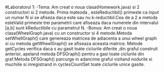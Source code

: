 #Laboratorul 1:
-Tema: Am creat o noua clasa(Homework.java) si 2 constructori si 2 metode. Prima mateoda , esteReductibil() primeste ca input un numar N si se afiseza daca este sau nu k-reductibil.Cea de a 2 a metoda esteValid primeste
trei parametrii care afiseaza daca numerele din intervalul [a,b] sunt kReductibile cu parametrul N.
-Bonus: Am creat o noua clasa(WheelGraph.java) cu un constructor si 4 metode.Metoda setWhellGraph() care genereaza matricea de adiacenta a unui wheel graph si cu metoda getWheelGraph() se afiseaza aceasta matrice.
Metode getCycles verifica daca s au gasit toate ciclurile diferite ,din graful construit anterior, apeland metoda DFSGraph() pentru a gasi toate ciclurile din graf.Metoda DFSGraph() parcurge in adancime graful vizitand
nodurile si muchiile si inregistrand in cyclesCountSet toate ciclurile unice gasite.
